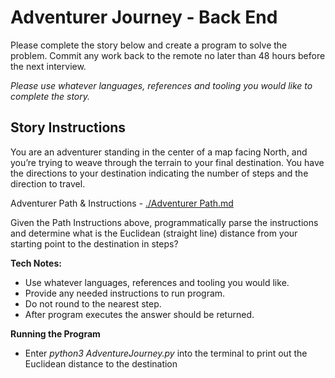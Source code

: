 # Adventurer Journey - Back End

Please complete the story below and create a program to solve the problem. Commit any work back to the remote no later than 48 hours before the next interview.

_Please use whatever languages, references and tooling you would like to complete the story._

## Story Instructions

You are an adventurer standing in the center of a map facing North, and you’re trying to weave through the terrain to your final destination. You have the directions to your destination indicating the number of steps and the direction to travel.

Adventurer Path & Instructions - [./Adventurer Path.md](./Adventurer%20Path.md)

Given the Path Instructions above, programmatically parse the instructions and determine what is the Euclidean (straight line) distance from your starting point to the destination in steps?

**Tech Notes:**

- Use whatever languages, references and tooling you would like.
- Provide any needed instructions to run program.
- Do not round to the nearest step.
- After program executes the answer should be returned.

**Running the Program**

- Enter _python3 AdventureJourney.py_ into the terminal to print out the Euclidean distance to the destination
